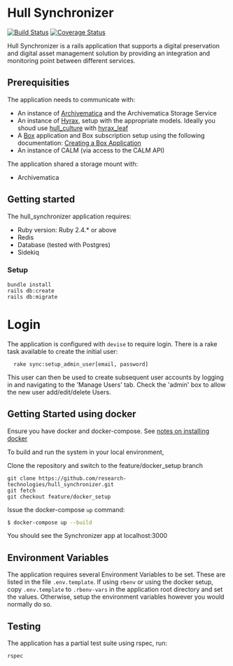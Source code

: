 # Hull Synchronizer

[![Build Status](https://travis-ci.org/research-technologies/hull_synchronizer.svg?branch=master)](https://travis-ci.org/research-technologies/hull_synchronizer)
[![Coverage Status](https://coveralls.io/repos/github/research-technologies/hull_synchronizer/badge.svg?branch=master)](https://coveralls.io/github/research-technologies/hull_synchronizer?branch=master)

Hull Synchronizer is a rails application that supports a digital preservation and digital asset management solution by providing an integration and monitoring point between different services.

## Prerequisities

The application needs to communicate with:

* An instance of [Archivematica](https://www.archivematica.org/en/) and the Archivematica Storage Service
* An instance of [Hyrax](https://github.com/samvera/hyrax), setup with the appropriate models. Ideally you shoud use [hull_culture](https://github.com/research-technologies/hull_culture) with [hyrax_leaf](https://github.com/research-technologies/hyrax_leaf)
* A [Box](https://www.box.com) application and Box subscription setup using the following documentation: [Creating a Box Application](https://github.com/research-technologies/hull_synchronizer/wiki/Create-a-Box-application-with-JWT-auth)
* An instance of CALM (via access to the CALM API)

The application shared a storage mount with:

* Archivematica

## Getting started

The hull_synchronizer application requires:

* Ruby version: Ruby 2.4.* or above
* Redis
* Database (tested with Postgres)
* Sidekiq

### Setup

```
bundle install
rails db:create
rails db:migrate
```

# Login

The application is configured with `devise` to require login. There is a rake task available to create the initial user:

```
  rake sync:setup_admin_user[email, password]
```

This user can then be used to create subsequent user accounts by logging in and navigating to the 'Manage Users' tab. Check the 'admin' box to allow the new user add/edit/delete Users.

## Getting Started using docker

Ensure you have docker and docker-compose. See [notes on installing docker](https://github.com/research-technologies/hull_synchronizer/wiki/Notes-on-installing-docker)

To build and run the system in your local environment,

Clone the repository and switch to the feature/docker_setup branch
```
git clone https://github.com/research-technologies/hull_synchronizer.git
git fetch
git checkout feature/docker_setup
```

Issue the docker-compose `up` command:
```bash
$ docker-compose up --build
```
You should see the Synchronizer app at localhost:3000

## Environment Variables

The application requires several Environment Variables to be set. These are listed in the file `.env.template`. If using `rbenv` or using the docker setup, copy `.env.template` to `.rbenv-vars` in the application root directory and set the values. Otherwise, setup the environment variables however you would normally do so.

## Testing

The application has a partial test suite using rspec, run:

`rspec`

